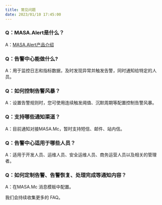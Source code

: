 ```yaml
---
title: 常见问题
date: 2023/01/10 17:45:00
---
```


### Q：MASA.Alert是什么？

A：[MASA.Alert产品介绍](stack/alert/introduce)

### Q：告警中心能做什么?

A：用于监控日志和指标数据，及时发现异常并触发告警，同时通知给特定的人员。

### Q：如何控制告警风暴？

A：设置告警规则时，您可使用连续触发阈值、沉默周期等配置控制告警风暴。

### Q：支持哪些通知渠道？

A：目前通知对接MASA.Mc，暂时支持短信、邮件、站内信。

### Q：告警中心适用于哪些人员？

A：适用于开发人员、运维人员、安全运维人员、商务运营人员以及相关的管理者。

### Q：如何定制告警、告警恢复、处理完成等通知内容？

A：在MASA.Mc 消息模板中配置。

我们会持续收集更多的 FAQ。